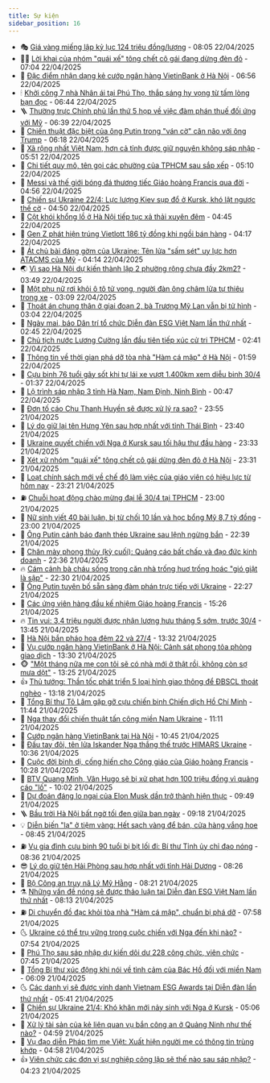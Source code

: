 ```yaml
---
title: Sự kiện
sidebar_position: 16
---
```


<!-- dantri-su-kien:START -->
- 🎭 [Giá vàng miếng lập kỷ lục 124 triệu đồng/lượng](https://dantri.com.vn/kinh-doanh/gia-vang-mieng-lap-ky-luc-124-trieu-dongluong-20250422001426163.htm) - 08:05 22/04/2025
- 👨‍🏫 [Lời khai của nhóm &quot;quái xế&quot; tông chết cô gái đang dừng đèn đỏ](https://dantri.com.vn/phap-luat/loi-khai-cua-nhom-quai-xe-tong-chet-co-gai-dang-dung-den-do-20250422135012916.htm) - 07:04 22/04/2025
- 🌮 [Đặc điểm nhận dạng kẻ cướp ngân hàng VietinBank ở Hà Nội](https://dantri.com.vn/phap-luat/dac-diem-nhan-dang-ke-cuop-ngan-hang-vietinbank-o-ha-noi-20250422135344626.htm) - 06:56 22/04/2025
- 🕯 [Khởi công 7 nhà Nhân ái tại Phú Thọ, thắp sáng hy vọng từ tấm lòng bạn đọc](https://dantri.com.vn/tam-long-nhan-ai/khoi-cong-7-nha-nhan-ai-tai-phu-tho-thap-sang-hy-vong-tu-tam-long-ban-doc-20250422121035761.htm) - 06:44 22/04/2025
- 🪜 [Thường trực Chính phủ lần thứ 5 họp về việc đàm phán thuế đối ứng với Mỹ](https://dantri.com.vn/xa-hoi/thuong-truc-chinh-phu-lan-thu-5-hop-ve-viec-dam-phan-thue-doi-ung-voi-my-20250422133609635.htm) - 06:39 22/04/2025
- 🐘 [Chiến thuật đặc biệt của ông Putin trong &quot;ván cờ&quot; cân não với ông Trump](https://dantri.com.vn/the-gioi/chien-thuat-dac-biet-cua-ong-putin-trong-van-co-can-nao-voi-ong-trump-20250422125602847.htm) - 06:18 22/04/2025
- 🤔 [Xã rộng nhất Việt Nam, hơn cả tỉnh được giữ nguyên không sáp nhập](https://dantri.com.vn/noi-vu/xa-rong-nhat-viet-nam-hon-ca-tinh-duoc-giu-nguyen-khong-sap-nhap-20250422121149518.htm) - 05:51 22/04/2025
- 🧠 [Chi tiết quy mô, tên gọi các phường của TPHCM sau sắp xếp](https://dantri.com.vn/xa-hoi/chi-tiet-quy-mo-ten-goi-cac-phuong-cua-tphcm-sau-sap-xep-20250421162248931.htm) - 05:10 22/04/2025
- 📝 [Messi và thế giới bóng đá thương tiếc Giáo hoàng Francis qua đời](https://dantri.com.vn/the-thao/messi-va-the-gioi-bong-da-thuong-tiec-giao-hoang-francis-qua-doi-20250422115627363.htm) - 04:56 22/04/2025
- 🦏 [Chiến sự Ukraine 22/4: Lực lượng Kiev sụp đổ ở Kursk, khó lật ngược thế cờ](https://dantri.com.vn/the-gioi/chien-su-ukraine-224-luc-luong-kiev-sup-do-o-kursk-kho-lat-nguoc-the-co-20250422114151874.htm) - 04:50 22/04/2025
- 🥰 [Cột khói khổng lồ ở Hà Nội tiếp tục xả thải xuyên đêm](https://dantri.com.vn/xa-hoi/cot-khoi-khong-lo-o-ha-noi-tiep-tuc-xa-thai-xuyen-dem-20250422114137710.htm) - 04:45 22/04/2025
- 🤗 [Gen Z phát hiện trúng Vietlott 186 tỷ đồng khi ngồi bán hàng](https://dantri.com.vn/kinh-doanh/gen-z-phat-hien-trung-vietlott-186-ty-dong-khi-ngoi-ban-hang-20250422100458714.htm) - 04:17 22/04/2025
- 🌈 [Át chủ bài đáng gờm của Ukraine: Tên lửa &quot;sấm sét&quot; uy lực hơn ATACMS của Mỹ](https://dantri.com.vn/the-gioi/at-chu-bai-dang-gom-cua-ukraine-ten-lua-sam-set-uy-luc-hon-atacms-cua-my-20250422111317720.htm) - 04:14 22/04/2025
- 🌏 [Vì sao Hà Nội dự kiến thành lập 2 phường rộng chưa đầy 2km2?](https://dantri.com.vn/xa-hoi/vi-sao-ha-noi-du-kien-thanh-lap-2-phuong-rong-chua-day-2km2-20250422082745231.htm) - 03:49 22/04/2025
- 💄 [Một phụ nữ rơi khỏi ô tô tử vong, người đàn ông châm lửa tự thiêu trong xe](https://dantri.com.vn/phap-luat/mot-phu-nu-roi-khoi-o-to-tu-vong-nguoi-dan-ong-cham-lua-tu-thieu-trong-xe-20250422092602687.htm) - 03:09 22/04/2025
- 👺 [Thoát án chung thân ở giai đoạn 2, bà Trương Mỹ Lan vẫn bị tử hình](https://dantri.com.vn/phap-luat/thoat-an-chung-than-o-giai-doan-2-ba-truong-my-lan-van-bi-tu-hinh-20250421151049112.htm) - 03:04 22/04/2025
- 👹 [Ngày mai, báo Dân trí tổ chức Diễn đàn ESG Việt Nam lần thứ nhất](https://dantri.com.vn/kinh-doanh/ngay-mai-bao-dan-tri-to-chuc-dien-dan-esg-viet-nam-lan-thu-nhat-20250421170433042.htm) - 02:45 22/04/2025
- 🌊 [Chủ tịch nước Lương Cường lần đầu tiên tiếp xúc cử tri TPHCM](https://dantri.com.vn/xa-hoi/chu-tich-nuoc-luong-cuong-lan-dau-tien-tiep-xuc-cu-tri-tphcm-20250422092737600.htm) - 02:41 22/04/2025
- 🤠 [Thông tin về thời gian phá dỡ tòa nhà &quot;Hàm cá mập&quot; ở Hà Nội](https://dantri.com.vn/xa-hoi/thong-tin-ve-thoi-gian-pha-do-toa-nha-ham-ca-map-o-ha-noi-20250422084710117.htm) - 01:59 22/04/2025
- 🎊 [Cựu binh 76 tuổi gây sốt khi tự lái xe vượt 1.400km xem diễu binh 30/4](https://dantri.com.vn/du-lich/cuu-binh-76-tuoi-gay-sot-khi-tu-lai-xe-vuot-1400km-xem-dieu-binh-304-20250421181634722.htm) - 01:37 22/04/2025
- 🐘 [Lộ trình sáp nhập 3 tỉnh Hà Nam, Nam Định, Ninh Bình](https://dantri.com.vn/xa-hoi/lo-trinh-sap-nhap-3-tinh-ha-nam-nam-dinh-ninh-binh-20250422073829328.htm) - 00:47 22/04/2025
- 💂 [Đơn tố cáo Chu Thanh Huyền sẽ được xử lý ra sao?](https://dantri.com.vn/ban-doc/don-to-cao-chu-thanh-huyen-se-duoc-xu-ly-ra-sao-20250421231649697.htm) - 23:55 21/04/2025
- 👹 [Lý do giữ lại tên Hưng Yên sau hợp nhất với tỉnh Thái Bình](https://dantri.com.vn/xa-hoi/ly-do-giu-lai-ten-hung-yen-sau-hop-nhat-voi-tinh-thai-binh-20250421232246944.htm) - 23:40 21/04/2025
- 🦒 [Ukraine quyết chiến với Nga ở Kursk sau tối hậu thư đầu hàng](https://dantri.com.vn/the-gioi/ukraine-quyet-chien-voi-nga-o-kursk-sau-toi-hau-thu-dau-hang-20250422060427709.htm) - 23:33 21/04/2025
- 🗽 [Xét xử nhóm &quot;quái xế&quot; tông chết cô gái dừng đèn đỏ ở Hà Nội](https://dantri.com.vn/phap-luat/xet-xu-nhom-quai-xe-tong-chet-co-gai-dung-den-do-o-ha-noi-20250422004032701.htm) - 23:31 21/04/2025
- 💄 [Loạt chính sách mới về chế độ làm việc của giáo viên có hiệu lực từ hôm nay](https://dantri.com.vn/giao-duc/loat-chinh-sach-moi-ve-che-do-lam-viec-cua-giao-vien-co-hieu-luc-tu-hom-nay-20250421223959458.htm) - 23:21 21/04/2025
- ⛽️ [Chuỗi hoạt động chào mừng đại lễ 30/4 tại TPHCM](https://dantri.com.vn/xa-hoi/chuoi-hoat-dong-chao-mung-dai-le-304-tai-tphcm-20250420223454917.htm) - 23:00 21/04/2025
- 🥷 [Nữ sinh viết 40 bài luận, bị từ chối 10 lần và học bổng Mỹ 8,7 tỷ đồng](https://dantri.com.vn/giao-duc/nu-sinh-viet-40-bai-luan-bi-tu-choi-10-lan-va-hoc-bong-my-87-ty-dong-20250419233025834.htm) - 23:00 21/04/2025
- 🤖 [Ông Putin cảnh báo đanh thép Ukraine sau lệnh ngừng bắn](https://dantri.com.vn/the-gioi/ong-putin-canh-bao-danh-thep-ukraine-sau-lenh-ngung-ban-20250422053321637.htm) - 22:39 21/04/2025
- 🌊 [Chân mày phong thủy &lpar;kỳ cuối&rpar;: Quảng cáo bất chấp và đạo đức kinh doanh](https://dantri.com.vn/phap-luat/chan-may-phong-thuy-ky-cuoi-quang-cao-bat-chap-va-dao-duc-kinh-doanh-20250417000410897.htm) - 22:36 21/04/2025
- 🔥 [Cám cảnh bà cháu sống trong căn nhà trống huơ trống hoác &quot;gió giật là sập&quot;](https://dantri.com.vn/tam-long-nhan-ai/cam-canh-ba-chau-song-trong-can-nha-trong-huo-trong-hoac-gio-giat-la-sap-20250412095240851.htm) - 22:30 21/04/2025
- 🦏 [Ông Putin tuyên bố sẵn sàng đàm phán trực tiếp với Ukraine](https://dantri.com.vn/the-gioi/ong-putin-tuyen-bo-san-sang-dam-phan-truc-tiep-voi-ukraine-20250422051940284.htm) - 22:27 21/04/2025
- 🐘 [Các ứng viên hàng đầu kế nhiệm Giáo hoàng Francis](https://dantri.com.vn/the-gioi/cac-ung-vien-hang-dau-ke-nhiem-giao-hoang-francis-20250421221821991.htm) - 15:26 21/04/2025
- 🔥 [Tin vui: 3,4 triệu người được nhận lương hưu tháng 5 sớm, trước 30/4](https://dantri.com.vn/lao-dong-viec-lam/tin-vui-34-trieu-nguoi-duoc-nhan-luong-huu-thang-5-som-truoc-304-20250421145823711.htm) - 13:45 21/04/2025
- 💼 [Hà Nội bắn pháo hoa đêm 22 và 27/4](https://dantri.com.vn/xa-hoi/ha-noi-ban-phao-hoa-dem-22-va-274-20250421200414751.htm) - 13:32 21/04/2025
- 🚀 [Vụ cướp ngân hàng VietinBank ở Hà Nội: Cảnh sát phong tỏa phòng giao dịch](https://dantri.com.vn/phap-luat/vu-cuop-ngan-hang-vietinbank-o-ha-noi-canh-sat-phong-toa-phong-giao-dich-20250421202122780.htm) - 13:30 21/04/2025
- 🐵 [&quot;Một tháng nữa mẹ con tôi sẽ có nhà mới ở thật rồi, không còn sợ mưa dột&quot;](https://dantri.com.vn/tam-long-nhan-ai/mot-thang-nua-me-con-toi-se-co-nha-moi-o-that-roi-khong-con-so-mua-dot-20250421174216903.htm) - 13:25 21/04/2025
- 👍 [Thủ tướng: Thần tốc phát triển 5 loại hình giao thông để ĐBSCL thoát nghèo](https://dantri.com.vn/xa-hoi/thu-tuong-than-toc-phat-trien-5-loai-hinh-giao-thong-de-dbscl-thoat-ngheo-20250421151605136.htm) - 13:18 21/04/2025
- 🚦 [Tổng Bí thư Tô Lâm gặp gỡ cựu chiến binh Chiến dịch Hồ Chí Minh](https://dantri.com.vn/xa-hoi/tong-bi-thu-to-lam-gap-go-cuu-chien-binh-chien-dich-ho-chi-minh-20250421181041716.htm) - 11:44 21/04/2025
- 🥸 [Nga thay đổi chiến thuật tấn công miền Nam Ukraine](https://dantri.com.vn/the-gioi/nga-thay-doi-chien-thuat-tan-cong-mien-nam-ukraine-20250421162231795.htm) - 11:11 21/04/2025
- 🥷 [Cướp ngân hàng VietinBank tại Hà Nội](https://dantri.com.vn/phap-luat/cuop-ngan-hang-vietinbank-tai-ha-noi-20250421174427065.htm) - 10:45 21/04/2025
- 🤡 [Đấu tay đôi, tên lửa Iskander Nga thắng thế trước HIMARS Ukraine](https://dantri.com.vn/the-gioi/dau-tay-doi-ten-lua-iskander-nga-thang-the-truoc-himars-ukraine-20250421123515313.htm) - 10:36 21/04/2025
- 🥳 [Cuộc đời bình dị, cống hiến cho Công giáo của Giáo hoàng Francis](https://dantri.com.vn/the-gioi/cuoc-doi-binh-di-cong-hien-cho-cong-giao-cua-giao-hoang-francis-20250421164203679.htm) - 10:28 21/04/2025
- 🤩 [BTV Quang Minh, Vân Hugo sẽ bị xử phạt hơn 100 triệu đồng vì quảng cáo &quot;lố&quot;](https://dantri.com.vn/giai-tri/btv-quang-minh-van-hugo-se-bi-xu-phat-hon-100-trieu-dong-vi-quang-cao-lo-20250421164240409.htm) - 10:02 21/04/2025
- 🎡 [Dự đoán đáng lo ngại của Elon Musk dần trở thành hiện thực](https://dantri.com.vn/cong-nghe/du-doan-dang-lo-ngai-cua-elon-musk-dan-tro-thanh-hien-thuc-20250421093540313.htm) - 09:49 21/04/2025
- 🪜 [Bầu trời Hà Nội bất ngờ tối đen giữa ban ngày](https://dantri.com.vn/xa-hoi/bau-troi-ha-noi-bat-ngo-toi-den-giua-ban-ngay-20250421160934312.htm) - 09:18 21/04/2025
- 💡 [Diễn biến &quot;lạ&quot; ở tiệm vàng: Hết sạch vàng để bán, cửa hàng vắng hoe](https://dantri.com.vn/kinh-doanh/dien-bien-la-o-tiem-vang-het-sach-vang-de-ban-cua-hang-vang-hoe-20250421151237881.htm) - 08:45 21/04/2025
- ⛽️ [Vụ gia đình cựu binh 90 tuổi bị bịt lối đi: Bí thư Tỉnh ủy chỉ đạo nóng](https://dantri.com.vn/xa-hoi/vu-gia-dinh-cuu-binh-90-tuoi-bi-bit-loi-di-bi-thu-tinh-uy-chi-dao-nong-20250421150907684.htm) - 08:36 21/04/2025
- 😎 [Lý do giữ tên Hải Phòng sau hợp nhất với tỉnh Hải Dương](https://dantri.com.vn/xa-hoi/ly-do-giu-ten-hai-phong-sau-hop-nhat-voi-tinh-hai-duong-20250421145714955.htm) - 08:26 21/04/2025
- 🗽 [Bộ Công an truy nã Lý Mỹ Hằng](https://dantri.com.vn/phap-luat/bo-cong-an-truy-na-ly-my-hang-20250421151907417.htm) - 08:21 21/04/2025
- ⚗️ [Những vấn đề nóng sẽ được thảo luận tại Diễn đàn ESG Việt Nam lần thứ nhất](https://dantri.com.vn/kinh-doanh/nhung-van-de-nong-se-duoc-thao-luan-tai-dien-dan-esg-viet-nam-lan-thu-nhat-20250421141714013.htm) - 08:13 21/04/2025
- ⛽️ [Di chuyển đồ đạc khỏi tòa nhà &quot;Hàm cá mập&quot;, chuẩn bị phá dỡ](https://dantri.com.vn/xa-hoi/di-chuyen-do-dac-khoi-toa-nha-ham-ca-map-chuan-bi-pha-do-20250421144018439.htm) - 07:58 21/04/2025
- 🌜 [Ukraine có thể trụ vững trong cuộc chiến với Nga đến khi nào?](https://dantri.com.vn/the-gioi/ukraine-co-the-tru-vung-trong-cuoc-chien-voi-nga-den-khi-nao-20250421143025121.htm) - 07:54 21/04/2025
- 🦩 [Phú Thọ sau sáp nhập dự kiến dôi dư 228 công chức, viên chức](https://dantri.com.vn/xa-hoi/phu-tho-sau-sap-nhap-du-kien-doi-du-228-cong-chuc-vien-chuc-20250421143356827.htm) - 07:45 21/04/2025
- 🦒 [Tổng Bí thư xúc động khi nói về tình cảm của Bác Hồ đối với miền Nam](https://dantri.com.vn/xa-hoi/tong-bi-thu-xuc-dong-khi-noi-ve-tinh-cam-cua-bac-ho-doi-voi-mien-nam-20250421120736369.htm) - 06:09 21/04/2025
- 🌜 [Các danh vị sẽ được vinh danh Vietnam ESG Awards tại Diễn đàn lần thứ nhất](https://dantri.com.vn/kinh-doanh/cac-danh-vi-se-duoc-vinh-danh-vietnam-esg-awards-tai-dien-dan-lan-thu-nhat-20250421120910563.htm) - 05:41 21/04/2025
- 🐎 [Chiến sự Ukraine 21/4: Khó khăn mới nảy sinh với Nga ở Kursk](https://dantri.com.vn/the-gioi/chien-su-ukraine-214-kho-khan-moi-nay-sinh-voi-nga-o-kursk-20250421120302780.htm) - 05:06 21/04/2025
- 🌋 [Xử lý tài sản của kẻ liên quan vụ bắn công an ở Quảng Ninh như thế nào?](https://dantri.com.vn/ban-doc/xu-ly-tai-san-cua-ke-lien-quan-vu-ban-cong-an-o-quang-ninh-nhu-the-nao-20250421003154845.htm) - 04:59 21/04/2025
- 🧰 [Vụ đạo diễn Pháp tìm mẹ Việt: Xuất hiện người mẹ có thông tin trùng khớp](https://dantri.com.vn/doi-song/vu-dao-dien-phap-tim-me-viet-xuat-hien-nguoi-me-co-thong-tin-trung-khop-20250421113653853.htm) - 04:58 21/04/2025
- 👍 [Viên chức các đơn vị sự nghiệp công lập sẽ thế nào sau sáp nhập?](https://dantri.com.vn/noi-vu/vien-chuc-cac-don-vi-su-nghiep-cong-lap-se-the-nao-sau-sap-nhap-20250421101440971.htm) - 04:23 21/04/2025<!-- dantri-su-kien:END -->
